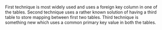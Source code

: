 
First technique is most widely used and uses a foreign key column in one of the tables.
Second technique uses a rather known solution of having a third table to store mapping between first two tables.
Third technique is something new which uses a common primary key value in both the tables.